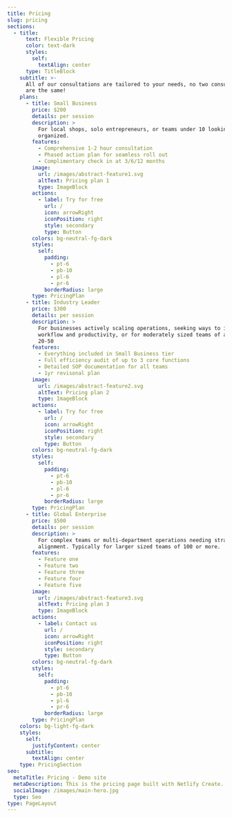 ```yaml
---
title: Pricing
slug: pricing
sections:
  - title:
      text: Flexible Pricing
      color: text-dark
      styles:
        self:
          textAlign: center
      type: TitleBlock
    subtitle: >-
      All of our consultations are tailored to your needs, no two consultations
      are the same!
    plans:
      - title: Small Business
        price: $200
        details: per session
        description: >
          For local shops, solo entrepreneurs, or teams under 10 looking to get
          organized.
        features:
          - Comprehensive 1-2 hour consultation
          - Phased action plan for seamless roll out
          - Complimentary check in at 3/6/12 months
        image:
          url: /images/abstract-feature1.svg
          altText: Pricing plan 1
          type: ImageBlock
        actions:
          - label: Try for free
            url: /
            icon: arrowRight
            iconPosition: right
            style: secondary
            type: Button
        colors: bg-neutral-fg-dark
        styles:
          self:
            padding:
              - pt-6
              - pb-10
              - pl-6
              - pr-6
            borderRadius: large
        type: PricingPlan
      - title: Industry Leader
        price: $300
        details: per session
        description: >
          For businesses actively scaling operations, seeking ways to increase
          workflow and productivity, or for moderately sized teams of about
          20-50
        features:
          - Everything included in Small Business tier
          - Full efficiency audit of up to 3 core functions
          - Detailed SOP documentation for all teams
          - 1yr revisonal plan
        image:
          url: /images/abstract-feature2.svg
          altText: Pricing plan 2
          type: ImageBlock
        actions:
          - label: Try for free
            url: /
            icon: arrowRight
            iconPosition: right
            style: secondary
            type: Button
        colors: bg-neutral-fg-dark
        styles:
          self:
            padding:
              - pt-6
              - pb-10
              - pl-6
              - pr-6
            borderRadius: large
        type: PricingPlan
      - title: Global Enterprise
        price: $500
        details: per session
        description: >
          For complex teams or multi-department operations needing strategic
          alignment. Typically for larger sized teams of 100 or more.
        features:
          - Feature one
          - Feature two
          - Feature three
          - Feature four
          - Feature five
        image:
          url: /images/abstract-feature3.svg
          altText: Pricing plan 3
          type: ImageBlock
        actions:
          - label: Contact us
            url: /
            icon: arrowRight
            iconPosition: right
            style: secondary
            type: Button
        colors: bg-neutral-fg-dark
        styles:
          self:
            padding:
              - pt-6
              - pb-10
              - pl-6
              - pr-6
            borderRadius: large
        type: PricingPlan
    colors: bg-light-fg-dark
    styles:
      self:
        justifyContent: center
      subtitle:
        textAlign: center
    type: PricingSection
seo:
  metaTitle: Pricing - Demo site
  metaDescription: This is the pricing page built with Netlify Create.
  socialImage: /images/main-hero.jpg
  type: Seo
type: PageLayout
---
```

